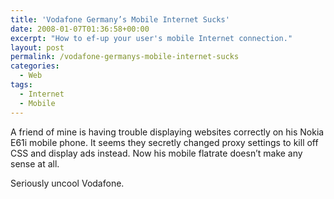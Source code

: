 ```yaml
---
title: 'Vodafone Germany’s Mobile Internet Sucks'
date: 2008-01-07T01:36:58+00:00
excerpt: "How to ef-up your user's mobile Internet connection."
layout: post
permalink: /vodafone-germanys-mobile-internet-sucks
categories:
  - Web
tags:
  - Internet
  - Mobile
---
```

A friend of mine is having trouble displaying websites correctly on his Nokia E61i mobile phone. It seems they secretly changed proxy settings to kill off CSS and display ads instead. Now his mobile flatrate doesn’t make any sense at all.

Seriously uncool Vodafone.